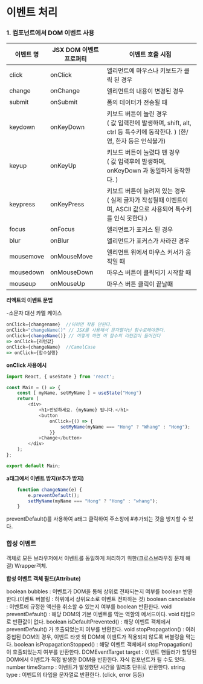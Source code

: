 # 이벤트 처리

### 1. 컴포넌트에서 DOM 이벤트 사용

| 이벤트 명     | JSX DOM 이벤트 프로퍼티 | 이벤트 호출 시점                                                                         |
| --------- | ---------------- | --------------------------------------------------------------------------------- |
| click     | onClick          | 엘리먼트에 마우스나 키보드가 클릭 된 경우                                                           |
| change    | onChange         | 엘리먼트의 내용이 변경된 경우                                                                  |
| submit    | onSubmit         | 폼의 데이터가 전송될 때                                                                     |
| keydown   | onKeyDown        | 키보드 버튼이 눌린 경우<br>( 값 입력전에 발생하며, shift, alt, ctrl 등 특수키에 동작한다. ) (한/영, 한자 등은 인식불가) |
| keyup     | onKeyUp          | 키보드 버튼이 눌렸다 뗀 경우<br>( 값 입력후에 발생하며, onKeyDown 과 동일하게 동작한다. )                       |
| keypress  | onKeyPress       | 키보드 버튼이 눌려져 있는 경우<br>( 실제 글자가 작성될때 이벤트이며, ASCII 값으로 사용되어 특수키를 인식 못한다.)            |
| focus     | onFocus          | 엘리먼트가 포커스 된 경우                                                                    |
| blur      | onBlur           | 엘리먼트가 포커스가 사라진 경우                                                                 |
| mousemove | onMouseMove      | 엘리먼트 위에서 마우스 커서가 움직일 때                                                            |
| mousedown | onMouseDown      | 마우스 버튼이 클릭되기 시작할 때                                                                |
| mouseup   | onMouseUp        | 마우스 버튼 클릭이 끝날때                                                                    |

**리액트의 이벤트 문법**

-소문자 대신 카멜 케이스

```js
onClick={changename}  //이러면 작동 안된다.
onClick="changeName()" // JSX를 사용해서 문자열아닌 함수로해야한다.
onClick={changeName()} // 이렇게 하면 이 함수의 리턴값이 들어간다 
=> onClick={리턴값}
onClick={changeName}  //CamelCase
=> onClick={함수실행}
```

**onClick 사용예시**

```js
import React, { useState } from 'react';

const Main = () => {
	const [ myName, setMyName ] = useState("Hong") 
    return (
        <div>
			<h1>안녕하세요. {myName} 입니다.</h1>
            <button 
                onClick={() => {
                    setMyName(myName === "Hong" ? "Whang" : "Hong");
                }}
            >Change</button>
        </div>
    );
};

export default Main;
```

**a태그에서 이벤트 방지(#추가 방지)**

```js
    function changeName(e) {
		e.preventDefault();
		setMyName(myName === "Hong" ? "Hong" : "whang");
    }
```

preventDefault()를 사용하여 a태그 클릭하여 주소창에 #추가되는 것을 방지할 수 있다.

### 합성 이벤트

객체로 모든 브라우저에서 이벤트를 동일하게 처리하기 위한(크로스브라우징 문제 해결) Wrapper객체.

**합성 이벤트 객체 필드(Attribute)**

boolean bubbles : 이벤트가 DOM을 통해 상위로 전파되는지 여부를 boolean 반환한다.(이벤트 버블링 : 하위에서 상위요소로 이벤트 전파하는 것)
boolean cancelable : 이벤트에 규정한 액션을 취소할 수 있는지 여부를 boolean 반환한다. void preventDefault() : 해당 DOM의 기본 이벤트를 막는 역할의 메서드이다. void 타입으로 반환값이 없다.
boolean isDefaultPrevented() : 해당 이벤트 객체에서 preventDefault() 가 호출되었는지 여부를 반환한다. void stopPropagation() : 여러 중첩된 DOM의 경우, 이벤트 타겟 외 DOM에 이벤트가 적용되지 않도록 버블링을 막는다.
boolean isPropagationStopped() : 해당 이벤트 객체에서 stopPropagation() 이 호출되었는지 여부를 반환한다.
DOMEventTarget target : 이벤트 핸들러가 할당된 DOM에서 이벤트가 직접 발생한 DOM을 반환한다. 자식 컴포넌트가 될 수도 있다.
number timeStamp : 이벤트가 발생했던 시간을 밀리초 단위로 반환한다.
string type : 이벤트의 타입을 문자열로 반환한다. (click, error 등등)
